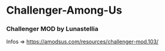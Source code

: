 # Challenger-Among-Us
### Challenger MOD by Lunastellia

Infos => https://amodsus.com/resources/challenger-mod.103/

